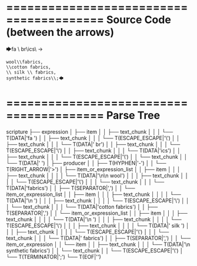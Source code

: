 ========================================
Source Code (between the arrows)
========================================

🡆fa \\ br\\ics\\ ->

    wool\\fabrics,
    \\cotton fabrics,
    \\ silk \\ fabrics,
    synthetic fabrics\\;🡄

========================================
Parse Tree
========================================

scripture
├── expression
│   ├── item
│   │   ├── text_chunk
│   │   │   └── T(DATA|'fa ')
│   │   ├── text_chunk
│   │   │   └── T(ESCAPE_ESCAPE|'\\')
│   │   ├── text_chunk
│   │   │   └── T(DATA|' br')
│   │   ├── text_chunk
│   │   │   └── T(ESCAPE_ESCAPE|'\\')
│   │   ├── text_chunk
│   │   │   └── T(DATA|'ics')
│   │   ├── text_chunk
│   │   │   └── T(ESCAPE_ESCAPE|'\\')
│   │   └── text_chunk
│   │       └── T(DATA|' ')
│   ├── producer
│   │   ├── T(HYPHEN|'-')
│   │   └── T(RIGHT_ARROW|'>')
│   ├── item_or_expression_list
│   │   ├── item
│   │   │   ├── text_chunk
│   │   │   │   └── T(DATA|'\n\n    wool')
│   │   │   ├── text_chunk
│   │   │   │   └── T(ESCAPE_ESCAPE|'\\')
│   │   │   └── text_chunk
│   │   │       └── T(DATA|'fabrics')
│   │   ├── T(SEPARATOR|',')
│   │   └── item_or_expression_list
│   │       ├── item
│   │       │   ├── text_chunk
│   │       │   │   └── T(DATA|'\n    ')
│   │       │   ├── text_chunk
│   │       │   │   └── T(ESCAPE_ESCAPE|'\\')
│   │       │   └── text_chunk
│   │       │       └── T(DATA|'cotton fabrics')
│   │       ├── T(SEPARATOR|',')
│   │       └── item_or_expression_list
│   │           ├── item
│   │           │   ├── text_chunk
│   │           │   │   └── T(DATA|'\n    ')
│   │           │   ├── text_chunk
│   │           │   │   └── T(ESCAPE_ESCAPE|'\\')
│   │           │   ├── text_chunk
│   │           │   │   └── T(DATA|' silk ')
│   │           │   ├── text_chunk
│   │           │   │   └── T(ESCAPE_ESCAPE|'\\')
│   │           │   └── text_chunk
│   │           │       └── T(DATA|' fabrics')
│   │           ├── T(SEPARATOR|',')
│   │           └── item_or_expression
│   │               └── item
│   │                   ├── text_chunk
│   │                   │   └── T(DATA|'\n    synthetic fabrics')
│   │                   └── text_chunk
│   │                       └── T(ESCAPE_ESCAPE|'\\')
│   └── T(TERMINATOR|';')
└── T(EOF|'<EOF>')